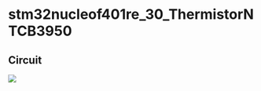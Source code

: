 # stm32nucleof401re_30_ThermistorNTCB3950

## Circuit

![](https://github.com/Perlatecnica/stm32nucleof401re_30_ThermistorNTCB3950/Circuit.png)

